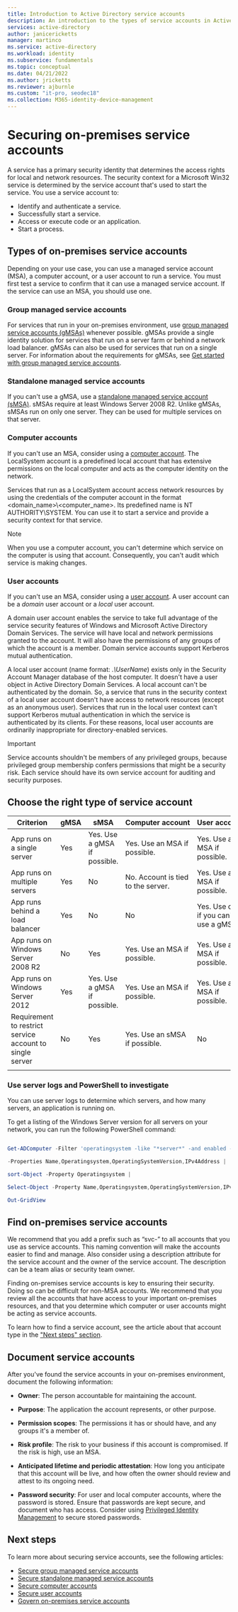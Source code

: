 ```yaml
---
title: Introduction to Active Directory service accounts
description: An introduction to the types of service accounts in Active Directory, and how to secure them.
services: active-directory
author: janicericketts
manager: martinco
ms.service: active-directory
ms.workload: identity
ms.subservice: fundamentals
ms.topic: conceptual
ms.date: 04/21/2022
ms.author: jricketts
ms.reviewer: ajburnle
ms.custom: "it-pro, seodec18"
ms.collection: M365-identity-device-management
---
```

# Securing on-premises service accounts

A service has a primary security identity that determines the access rights for local and network resources. The security context for a Microsoft Win32 service is determined by the service account that's used to start the service. You use a service account to:
* Identify and authenticate a service.
* Successfully start a service.
* Access or execute code or an application.
* Start a process. 

## Types of on-premises service accounts

Depending on your use case, you can use a managed service account (MSA), a computer account, or a user account to run a service. You must first test a service to confirm that it can use a managed service account. If the service can use an MSA, you should use one.

### Group managed service accounts

For services that run in your on-premises environment, use [group managed service accounts (gMSAs)](service-accounts-group-managed.md) whenever possible. gMSAs provide a single identity solution for services that run on a server farm or behind a network load balancer. gMSAs can also be used for services that run on a single server. For information about the requirements for gMSAs, see [Get started with group managed service accounts](/windows-server/security/group-managed-service-accounts/getting-started-with-group-managed-service-accounts).

### Standalone managed service accounts

If you can't use a gMSA, use a [standalone managed service account (sMSA)](service-accounts-standalone-managed.md). sMSAs require at least Windows Server 2008 R2. Unlike gMSAs, sMSAs run on only one server. They can be used for multiple services on that server.

### Computer accounts

If you can't use an MSA, consider using a [computer account](service-accounts-computer.md). The LocalSystem account is a predefined local account that has extensive permissions on the local computer and acts as the computer identity on the network.

Services that run as a LocalSystem account access network resources by using the credentials of the computer account in the format <domain_name>\\<computer_name>. Its predefined name is NT AUTHORITY\SYSTEM. You can use it to start a service and provide a security context for that service.

> [!NOTE]
> When you use a computer account, you can't determine which service on the computer is using that account. Consequently, you can't audit which service is making changes. 

### User accounts

If you can't use an MSA, consider using a [user account](service-accounts-user-on-premises.md). A user account can be a *domain* user account or a *local* user account.

A domain user account enables the service to take full advantage of the service security features of Windows and Microsoft Active Directory Domain Services. The service will have local and network permissions granted to the account. It will also have the permissions of any groups of which the account is a member. Domain service accounts support Kerberos mutual authentication.

A local user account (name format: *.\UserName*) exists only in the Security Account Manager database of the host computer. It doesn't have a user object in Active Directory Domain Services. A local account can't be authenticated by the domain. So, a service that runs in the security context of a local user account doesn't have access to network resources (except as an anonymous user). Services that run in the local user context can't support Kerberos mutual authentication in which the service is authenticated by its clients. For these reasons, local user accounts are ordinarily inappropriate for directory-enabled services.

> [!IMPORTANT]
> Service accounts shouldn't be members of any privileged groups, because privileged group membership confers permissions that might be a security risk. Each service should have its own service account for auditing and security purposes.

## Choose the right type of service account

| Criterion| gMSA| sMSA| Computer&nbsp;account| User&nbsp;account |
| - | - | - | - | - |
| App runs on a single server| Yes| Yes. Use a gMSA if possible.| Yes. Use an MSA if possible.| Yes. Use an MSA if possible. |
| App runs on multiple servers| Yes| No| No. Account is tied to the server.| Yes. Use an MSA if possible. |
| App runs behind a load balancer| Yes| No| No| Yes. Use only if you can't use a gMSA. |
| App runs on Windows Server 2008 R2| No| Yes| Yes. Use an MSA if possible.| Yes. Use an MSA if possible. |
| App runs on Windows Server 2012| Yes| Yes. Use a gMSA if possible.| Yes. Use an MSA if possible.| Yes. Use an MSA if possible. |
| Requirement to restrict service account to single server| No| Yes| Yes. Use an sMSA if possible.| No |
| | |

### Use server logs and PowerShell to investigate

You can use server logs to determine which servers, and how many servers, an application is running on.

To get a listing of the Windows Server version for all servers on your network, you can run the following PowerShell command: 

```PowerShell

Get-ADComputer -Filter 'operatingsystem -like "*server*" -and enabled -eq "true"' `

-Properties Name,Operatingsystem,OperatingSystemVersion,IPv4Address |

sort-Object -Property Operatingsystem |

Select-Object -Property Name,Operatingsystem,OperatingSystemVersion,IPv4Address |

Out-GridView

```

## Find on-premises service accounts

We recommend that you add a prefix such as “svc-” to all accounts that you use as service accounts. This naming convention will make the accounts easier to find and manage. Also consider using a description attribute for the service account and the owner of the service account. The description can be a team alias or security team owner.

Finding on-premises service accounts is key to ensuring their security. Doing so can be difficult for non-MSA accounts. We recommend that you review all the accounts that have access to your important on-premises resources, and that you determine which computer or user accounts might be acting as service accounts. 

To learn how to find a service account, see the article about that account type in the ["Next steps" section](#next-steps).

## Document service accounts

After you've found the service accounts in your on-premises environment, document the following information: 

* **Owner**: The person accountable for maintaining the account.

* **Purpose**: The application the account represents, or other purpose. 

* **Permission scopes**: The permissions it has or should have, and any groups it's a member of.

* **Risk profile**: The risk to your business if this account is compromised. If the risk is high, use an MSA.

* **Anticipated lifetime and periodic attestation**: How long you anticipate that this account will be live, and how often the owner should review and attest to its ongoing need.

* **Password security**: For user and local computer accounts, where the password is stored. Ensure that passwords are kept secure, and document who has access. Consider using [Privileged Identity Management](../privileged-identity-management/pim-configure.md) to secure stored passwords. 

## Next steps

To learn more about securing service accounts, see the following articles:

* [Secure group managed service accounts](service-accounts-group-managed.md)  
* [Secure standalone managed service accounts](service-accounts-standalone-managed.md)  
* [Secure computer accounts](service-accounts-computer.md)  
* [Secure user accounts](service-accounts-user-on-premises.md)  
* [Govern on-premises service accounts](service-accounts-govern-on-premises.md)
